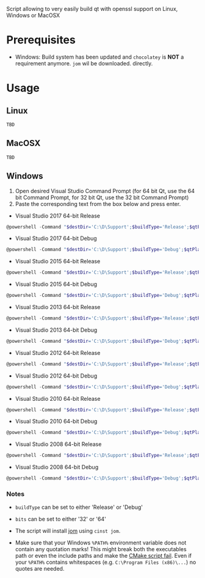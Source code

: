 Script allowing to very easily build qt with openssl support on Linux, Windows or MacOSX

Prerequisites
=============

* Windows: Build system has been updated and `chocolatey` is **NOT** a requirement anymore. `jom` wil be downloaded.
directly.

Usage
=====

Linux
-----

```
TBD
```

MacOSX
------

```
TBD
```

Windows
-------

1. Open desired Visual Studio Command Prompt (for 64 bit Qt, use the 64 bit Command Prompt, for 32 bit Qt, use the 32 bit Command Prompt)
2. Paste the corresponding text from the box below and press enter.

* Visual Studio 2017 64-bit Release

```PowerShell
@powershell -Command "$destDir='C:\D\Support';$buildType='Release';$qtPlatform='win32-msvc2017';$qtVersion='5';$bits='64';iex ((new-object net.webclient).DownloadString('https://raw.githubusercontent.com/jcfr/qt-easy-build/4.8.7-5.8.0/windows_build_qt.ps1'))"
```

* Visual Studio 2017 64-bit Debug

```PowerShell
@powershell -Command "$destDir='C:\D\Support';$buildType='Debug';$qtPlatform='win32-msvc2017';$qtVersion='5';$bits='64';iex ((new-object net.webclient).DownloadString('https://raw.githubusercontent.com/jcfr/qt-easy-build/4.8.7-5.8.0/windows_build_qt.ps1'))"
```

* Visual Studio 2015 64-bit Release

```PowerShell
@powershell -Command "$destDir='C:\D\Support';$buildType='Release';$qtPlatform='win32-msvc2015';$qtVersion='5';$bits='64';iex ((new-object net.webclient).DownloadString('https://raw.githubusercontent.com/jcfr/qt-easy-build/4.8.7-5.8.0/windows_build_qt.ps1'))"
```

* Visual Studio 2015 64-bit Debug

```PowerShell
@powershell -Command "$destDir='C:\D\Support';$buildType='Debug';$qtPlatform='win32-msvc2015';$qtVersion='5';$bits='64';iex ((new-object net.webclient).DownloadString('https://raw.githubusercontent.com/jcfr/qt-easy-build/4.8.7-5.8.0/windows_build_qt.ps1'))"
```

* Visual Studio 2013 64-bit Release

```PowerShell
@powershell -Command "$destDir='C:\D\Support';$buildType='Release';$qtPlatform='win32-msvc2013';$qtVersion='4';$bits='64';iex ((new-object net.webclient).DownloadString('https://raw.githubusercontent.com/jcfr/qt-easy-build/4.8.7-5.8.0/windows_build_qt.ps1'))"
```

* Visual Studio 2013 64-bit Debug

```PowerShell
@powershell -Command "$destDir='C:\D\Support';$buildType='Debug';$qtPlatform='win32-msvc2013';$qtVersion='4';$bits='64';iex ((new-object net.webclient).DownloadString('https://raw.githubusercontent.com/jcfr/qt-easy-build/4.8.7-5.8.0/windows_build_qt.ps1'))"
```

* Visual Studio 2012 64-bit Release

```PowerShell
@powershell -Command "$destDir='C:\D\Support';$buildType='Release';$qtPlatform='win32-msvc2012';$qtVersion='4';$bits='64';iex ((new-object net.webclient).DownloadString('https://raw.githubusercontent.com/jcfr/qt-easy-build/4.8.7-5.8.0/windows_build_qt.ps1'))"
```

* Visual Studio 2012 64-bit Debug

```PowerShell
@powershell -Command "$destDir='C:\D\Support';$buildType='Debug';$qtPlatform='win32-msvc2012';$qtVersion='4';$bits='64';iex ((new-object net.webclient).DownloadString('https://raw.githubusercontent.com/jcfr/qt-easy-build/4.8.7-5.8.0/windows_build_qt.ps1'))"
```

* Visual Studio 2010 64-bit Release

```PowerShell
@powershell -Command "$destDir='C:\D\Support';$buildType='Release';$qtPlatform='win32-msvc2010';$qtVersion='4';$bits='64';iex ((new-object net.webclient).DownloadString('https://raw.githubusercontent.com/jcfr/qt-easy-build/4.8.7-5.8.0/windows_build_qt.ps1'))"
```

* Visual Studio 2010 64-bit Debug

```PowerShell
@powershell -Command "$destDir='C:\D\Support';$buildType='Debug';$qtPlatform='win32-msvc2010';$qtVersion='4';$bits='64';iex ((new-object net.webclient).DownloadString('https://raw.githubusercontent.com/jcfr/qt-easy-build/4.8.7-5.8.0/windows_build_qt.ps1'))"
```

* Visual Studio 2008 64-bit Release

```PowerShell
@powershell -Command "$destDir='C:\D\Support';$buildType='Release';$qtPlatform='win32-msvc2008';$qtVersion='4';$bits='64';iex ((new-object net.webclient).DownloadString('https://raw.githubusercontent.com/jcfr/qt-easy-build/4.8.7-5.8.0/windows_build_qt.ps1'))"
```

* Visual Studio 2008 64-bit Debug

```PowerShell
@powershell -Command "$destDir='C:\D\Support';$buildType='Debug';$qtPlatform='win32-msvc2008';$qtVersion='4';$bits='64';iex ((new-object net.webclient).DownloadString('https://raw.githubusercontent.com/jcfr/qt-easy-build/4.8.7-5.8.0/windows_build_qt.ps1'))"
```

### Notes ###

* `buildType` can be set to either 'Release' or 'Debug'

* `bits` can be set to either '32' or '64'

* The script will install [jom](http://qt-project.org/wiki/jom) using `cinst jom`.

* Make sure that your Windows `%PATH%` environment variable does not contain any quotation marks! This
  might break both the executables path or even the include paths and make the [CMake script fail](https://github.com/jcfr/qt-easy-build/issues/19#issuecomment-213411046).
  Even if your `%PATH%` contains whitespaces (e.g. `C:\Program Files (x86)\...`) no quotes are needed.
